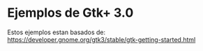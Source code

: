 # Ejemplos de Gtk+ 3.0

Estos ejemplos estan basados de:
https://developer.gnome.org/gtk3/stable/gtk-getting-started.html


